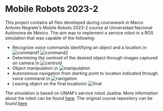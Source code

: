 # Mobile Robots 2023-2

This project contains all files developed during coursework in Marco Antonio Negrete's Mobile Robots 2023-2 course at Universidad Nacional Autónoma de México. The aim was to implement a service robot in a ROS simulation  that was capable of the following:
* Recognize voice commands identifying an object and a location.\n
![command1](https://github.com/user-attachments/assets/5afc3351-e871-4aa5-96c4-5e0e2775f5f6)
![command2](https://github.com/user-attachments/assets/2cddfdb8-c6ac-4294-82b5-d19a73814f21)
* Determining the centroid of the desired object through images captured on camera.\n
![centroid](https://github.com/user-attachments/assets/a8aa0e8a-daaf-4db8-90e9-62f16566f19e)
* Object manipulation.\n
![manipulation](https://github.com/user-attachments/assets/91b5d56e-638f-4bc0-927a-f98d04c955e5)
* Autonomous navigation from starting point to location indicated through voice command.\n
![navigation](https://github.com/user-attachments/assets/93185825-94f1-4986-a6ce-a62ace7a54f3)
* Leaving object on the final location\n
![final](https://github.com/user-attachments/assets/66616269-fcc5-40e2-8ff0-ac23a9d2222e)

The simulation is based on UNAM's service robot Justina. More information about the robot can be found [here](https://biorobotics.fi-p.unam.mx/). The original course repository can be found [here](https://github.com/mnegretev/Mobile-Robots-2023-2)
